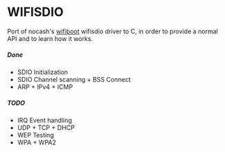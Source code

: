 # WIFISDIO
Port of nocash's [wifiboot](https://problemkaputt.de/wifiboot.htm) wifisdio driver to C, in order to provide a normal API and to learn how it works.

##### Done
- SDIO Initialization
- SDIO Channel scanning + BSS Connect
- ARP + IPv4 + ICMP

##### TODO
- IRQ Event handling
- UDP + TCP + DHCP
- WEP Testing
- WPA + WPA2